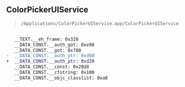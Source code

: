 ## ColorPickerUIService

> `/Applications/ColorPickerUIService.app/ColorPickerUIService`

```diff

   __TEXT.__eh_frame: 0x328
   __DATA_CONST.__auth_got: 0xe98
   __DATA_CONST.__got: 0x780
-  __DATA_CONST.__auth_ptr: 0xd68
+  __DATA_CONST.__auth_ptr: 0xd20
   __DATA_CONST.__const: 0x20d8
   __DATA_CONST.__cfstring: 0x100
   __DATA_CONST.__objc_classlist: 0xa8

```
